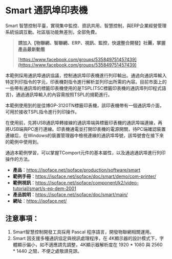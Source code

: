 # Smart 通訊埠印表機

Smart 智慧控制平臺，實現集中監控、資訊共用、智慧控制，與ERP企業經營管理系統協調互動。社區版功能無差別，全部免費。

> **請加入【物聯網、智聯網、ERP、視訊、監控，快速整合開發】社團，掌握產品最新動態**
>
> [https://www.facebook.com/groups/535849751457439](https://www.facebook.com/groups/535849751457439)

本範例採用通訊埠通訊協議，控制通訊埠印表機進行列印輸出。通過向通訊埠輸入特定列印指令的字元，印表機對指令進行解析並列印出所需的內容。目前市面上的一些帶有通訊埠的標籤印表機使用的是TSPL(TSC標籤印表機的通訊埠列印程式語言)，通過通訊埠輸入的內容需按照TSPL的規範進行。

本範例使用到的是佳博GP-3120TN標籤印表機，該印表機帶有一個通訊埠介面，可用於接收TSPL指令進行列印操作。

在使用前，先將USB通訊埠轉接線的通訊埠端與標籤印表機的通訊埠端連線，再將USB端與PC進行連線。印表機通電並打開印表機的電源開關，待PC端確認裝置連線后，在Windows的裝置管理器中檢視連線的通訊埠埠號，該埠號會在接下來的範例中使用到。

通過本範例學習，可以掌握TComport元件的基本屬性，以及通過通訊埠進行列印操作的方法。

* **產品**：https://isoface.net/isoface/production/software/smart
* **範例手冊**：https://isoface.net/isoface/doc/smart/demo/com-printer/
* **範例視訊**：https://isoface.net/isoface/component/k2/video-tutorial/smart/s-eq-dem-2001
* **產品說明**：https://isoface.net/isoface/doc/smart/main/
* **網址**：https://isoface.net/

## 注意事項：
1. Smart智慧控制開發工具採用 Pascal 程序語言，開發物聯網相關運用。
2. Smart 因支援多種通訊協定與視訊處理程序，在 4K顯示器的設計模式下，字體顯示偏小，如不適應請先調整，4K顯示器解析度在 1920 * 1080 與 2560 * 1440 之間，不便之處敬請見諒。